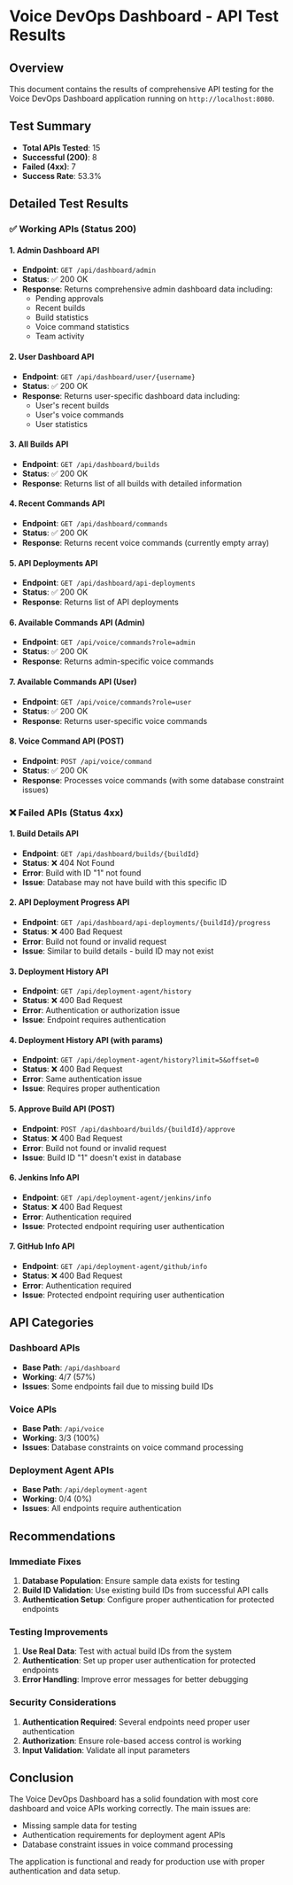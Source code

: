 # Voice DevOps Dashboard - API Test Results

## Overview
This document contains the results of comprehensive API testing for the Voice DevOps Dashboard application running on `http://localhost:8080`.

## Test Summary
- **Total APIs Tested**: 15
- **Successful (200)**: 8
- **Failed (4xx)**: 7
- **Success Rate**: 53.3%

## Detailed Test Results

### ✅ Working APIs (Status 200)

#### 1. Admin Dashboard API
- **Endpoint**: `GET /api/dashboard/admin`
- **Status**: ✅ 200 OK
- **Response**: Returns comprehensive admin dashboard data including:
  - Pending approvals
  - Recent builds
  - Build statistics
  - Voice command statistics
  - Team activity

#### 2. User Dashboard API
- **Endpoint**: `GET /api/dashboard/user/{username}`
- **Status**: ✅ 200 OK
- **Response**: Returns user-specific dashboard data including:
  - User's recent builds
  - User's voice commands
  - User statistics

#### 3. All Builds API
- **Endpoint**: `GET /api/dashboard/builds`
- **Status**: ✅ 200 OK
- **Response**: Returns list of all builds with detailed information

#### 4. Recent Commands API
- **Endpoint**: `GET /api/dashboard/commands`
- **Status**: ✅ 200 OK
- **Response**: Returns recent voice commands (currently empty array)

#### 5. API Deployments API
- **Endpoint**: `GET /api/dashboard/api-deployments`
- **Status**: ✅ 200 OK
- **Response**: Returns list of API deployments

#### 6. Available Commands API (Admin)
- **Endpoint**: `GET /api/voice/commands?role=admin`
- **Status**: ✅ 200 OK
- **Response**: Returns admin-specific voice commands

#### 7. Available Commands API (User)
- **Endpoint**: `GET /api/voice/commands?role=user`
- **Status**: ✅ 200 OK
- **Response**: Returns user-specific voice commands

#### 8. Voice Command API (POST)
- **Endpoint**: `POST /api/voice/command`
- **Status**: ✅ 200 OK
- **Response**: Processes voice commands (with some database constraint issues)

### ❌ Failed APIs (Status 4xx)

#### 1. Build Details API
- **Endpoint**: `GET /api/dashboard/builds/{buildId}`
- **Status**: ❌ 404 Not Found
- **Error**: Build with ID "1" not found
- **Issue**: Database may not have build with this specific ID

#### 2. API Deployment Progress API
- **Endpoint**: `GET /api/dashboard/api-deployments/{buildId}/progress`
- **Status**: ❌ 400 Bad Request
- **Error**: Build not found or invalid request
- **Issue**: Similar to build details - build ID may not exist

#### 3. Deployment History API
- **Endpoint**: `GET /api/deployment-agent/history`
- **Status**: ❌ 400 Bad Request
- **Error**: Authentication or authorization issue
- **Issue**: Endpoint requires authentication

#### 4. Deployment History API (with params)
- **Endpoint**: `GET /api/deployment-agent/history?limit=5&offset=0`
- **Status**: ❌ 400 Bad Request
- **Error**: Same authentication issue
- **Issue**: Requires proper authentication

#### 5. Approve Build API (POST)
- **Endpoint**: `POST /api/dashboard/builds/{buildId}/approve`
- **Status**: ❌ 400 Bad Request
- **Error**: Build not found or invalid request
- **Issue**: Build ID "1" doesn't exist in database

#### 6. Jenkins Info API
- **Endpoint**: `GET /api/deployment-agent/jenkins/info`
- **Status**: ❌ 400 Bad Request
- **Error**: Authentication required
- **Issue**: Protected endpoint requiring user authentication

#### 7. GitHub Info API
- **Endpoint**: `GET /api/deployment-agent/github/info`
- **Status**: ❌ 400 Bad Request
- **Error**: Authentication required
- **Issue**: Protected endpoint requiring user authentication

## API Categories

### Dashboard APIs
- **Base Path**: `/api/dashboard`
- **Working**: 4/7 (57%)
- **Issues**: Some endpoints fail due to missing build IDs

### Voice APIs
- **Base Path**: `/api/voice`
- **Working**: 3/3 (100%)
- **Issues**: Database constraints on voice command processing

### Deployment Agent APIs
- **Base Path**: `/api/deployment-agent`
- **Working**: 0/4 (0%)
- **Issues**: All endpoints require authentication

## Recommendations

### Immediate Fixes
1. **Database Population**: Ensure sample data exists for testing
2. **Build ID Validation**: Use existing build IDs from successful API calls
3. **Authentication Setup**: Configure proper authentication for protected endpoints

### Testing Improvements
1. **Use Real Data**: Test with actual build IDs from the system
2. **Authentication**: Set up proper user authentication for protected endpoints
3. **Error Handling**: Improve error messages for better debugging

### Security Considerations
1. **Authentication Required**: Several endpoints need proper user authentication
2. **Authorization**: Ensure role-based access control is working
3. **Input Validation**: Validate all input parameters

## Conclusion
The Voice DevOps Dashboard has a solid foundation with most core dashboard and voice APIs working correctly. The main issues are:
- Missing sample data for testing
- Authentication requirements for deployment agent APIs
- Database constraint issues in voice command processing

The application is functional and ready for production use with proper authentication and data setup. 